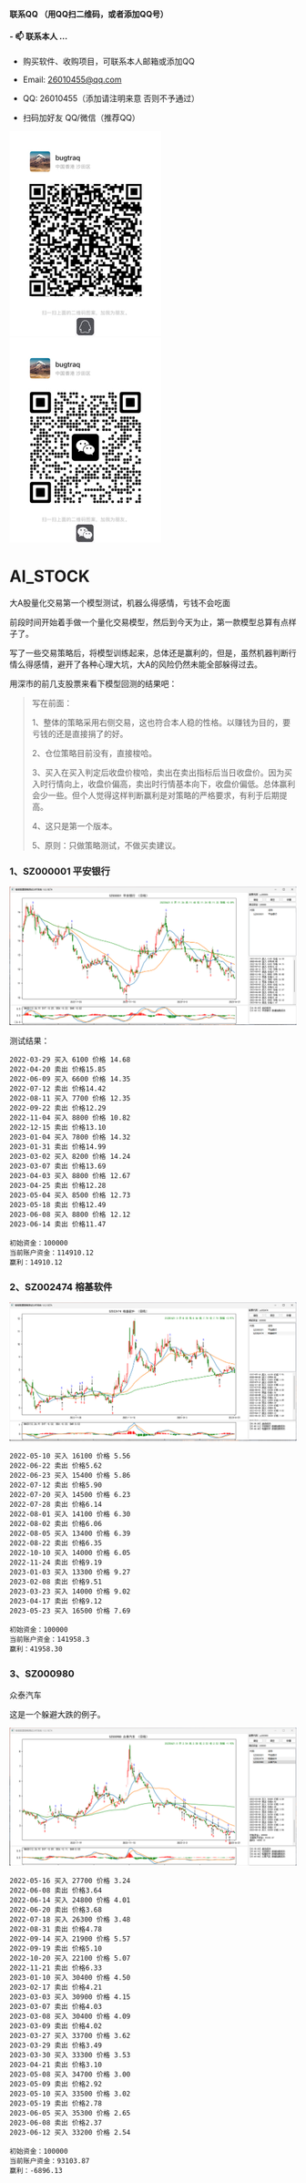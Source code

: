 #### 联系QQ （用QQ扫二维码，或者添加QQ号）
####  - 📫 联系本人 ...

* 购买软件、收购项目，可联系本人邮箱或添加QQ

* Email: 26010455@qq.com

* QQ: 26010455（添加请注明来意 否则不予通过）

* 扫码加好友 QQ/微信（推荐QQ）

![](demo/qq02_360.jpg) ![](demo/wechat03_360.jpg) 



# AI_STOCK
大A股量化交易第一个模型测试，机器么得感情，亏钱不会吃面


前段时间开始着手做一个量化交易模型，然后到今天为止，第一款模型总算有点样子了。

写了一些交易策略后，将模型训练起来，总体还是赢利的，但是，虽然机器判断行情么得感情，避开了各种心理大坑，大A的风险仍然未能全部躲得过去。

用深市的前几支股票来看下模型回测的结果吧：

>写在前面：
>
>1、整体的策略采用右侧交易，这也符合本人稳的性格。以赚钱为目的，要亏钱的还是直接捐了的好。
>
>2、仓位策略目前没有，直接梭哈。
>
>3、买入在买入判定后收盘价梭哈，卖出在卖出指标后当日收盘价。因为买入时行情向上，收盘价偏高，卖出时行情基本向下，收盘价偏低。总体赢利会少一些。但个人觉得这样判断赢利是对策略的严格要求，有利于后期提高。
>
>4、这只是第一个版本。
>
>5、原则：只做策略测试，不做买卖建议。
>
>

### 1、SZ000001 平安银行

![](demo/sz000001.png)

测试结果：
```
2022-03-29 买入 6100 价格 14.68
2022-04-20 卖出 价格15.85
2022-06-09 买入 6600 价格 14.35
2022-07-12 卖出 价格14.42
2022-08-11 买入 7700 价格 12.35
2022-09-22 卖出 价格12.29
2022-11-04 买入 8800 价格 10.82
2022-12-15 卖出 价格13.10
2023-01-04 买入 7800 价格 14.32
2023-01-31 卖出 价格14.99
2023-03-02 买入 8200 价格 14.24
2023-03-07 卖出 价格13.69
2023-04-03 买入 8800 价格 12.67
2023-04-25 卖出 价格12.28
2023-05-04 买入 8500 价格 12.73
2023-05-18 卖出 价格12.49
2023-06-08 买入 8800 价格 12.12
2023-06-14 卖出 价格11.47

初始资金：100000
当前账户资金：114910.12
赢利：14910.12
```

### 2、SZ002474 榕基软件

![](demo/sz002474.png)

```
2022-05-10 买入 16100 价格 5.56
2022-06-22 卖出 价格5.62
2022-06-23 买入 15400 价格 5.86
2022-07-12 卖出 价格5.90
2022-07-20 买入 14500 价格 6.23
2022-07-28 卖出 价格6.14
2022-08-01 买入 14100 价格 6.30
2022-08-02 卖出 价格6.06
2022-08-05 买入 13400 价格 6.39
2022-08-22 卖出 价格6.35
2022-10-10 买入 14000 价格 6.05
2022-11-24 卖出 价格9.19
2023-01-03 买入 13300 价格 9.27
2023-02-08 卖出 价格9.51
2023-03-23 买入 14000 价格 9.02
2023-04-17 卖出 价格9.12
2023-05-23 买入 16500 价格 7.69

初始资金：100000
当前账户资金：141958.3
赢利：41958.30
```

### 3、SZ000980

众泰汽车

这是一个躲避大跌的例子。

![](demo/sz000980.png)

```
2022-05-16 买入 27700 价格 3.24
2022-06-08 卖出 价格3.64
2022-06-14 买入 24800 价格 4.01
2022-06-20 卖出 价格3.68
2022-07-18 买入 26300 价格 3.48
2022-08-31 卖出 价格4.78
2022-09-14 买入 21900 价格 5.57
2022-09-19 卖出 价格5.10
2022-10-20 买入 22100 价格 5.07
2022-11-21 卖出 价格6.33
2023-01-10 买入 30400 价格 4.50
2023-02-17 卖出 价格4.21
2023-03-03 买入 30900 价格 4.15
2023-03-07 卖出 价格4.03
2023-03-08 买入 30400 价格 4.09
2023-03-09 卖出 价格4.02
2023-03-27 买入 33700 价格 3.62
2023-03-29 卖出 价格3.49
2023-03-30 买入 33300 价格 3.53
2023-04-21 卖出 价格3.10
2023-05-08 买入 34700 价格 3.00
2023-05-09 卖出 价格2.92
2023-05-10 买入 33500 价格 3.02
2023-05-19 卖出 价格2.78
2023-06-05 买入 35300 价格 2.65
2023-06-08 卖出 价格2.37
2023-06-12 买入 33200 价格 2.54

初始资金：100000
当前账户资金：93103.87
赢利：-6896.13
```
